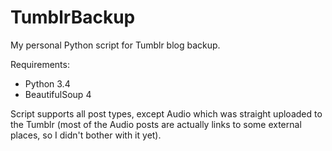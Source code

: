 # TumblrBackup
My personal Python script for Tumblr blog backup.

Requirements:
- Python 3.4
- BeautifulSoup 4

Script supports all post types, except Audio which was straight uploaded to the Tumblr (most of the Audio posts are actually links to some external places, so I didn't bother with it yet).
